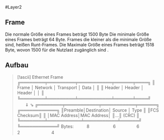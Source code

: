 #Layer2
## Frame 
Die normale Größe eines Frames beträgt 1500 Byte
Die minimale Größe eines Frames beträgt 64 Byte. Frames die kleiner als die minimale Größe sind, heißen Runt-Frames.
Die Maximale Größe eines Frames beträgt 1518 Byte, wovon 1500 für die Nutzlast zugänglich sind .

## Aufbau 
> [!ascii] Ethernet Frame
> ╔════════╤═════════╤═══════════╤══════╤════╗
> ║ Frame  │ Network │ Transport │ Data │    ║
> ║ Header │ Header  │ Header    │      │    ║
> ╚════════╧═════════╧═══════════╧══════╧════╝
>ㅤㅤㅤ⇓                                       ⇘
> ╔════════╤═══════════╤═══════════╤══════╗   ╔════════════╗
> ║Preamble│Destination│  Source   │ Type ║   ║FCS Checksum║
> ║        │MAC Address│MAC Address│      ║...║   (CRC)    ║
> ╚════════╧═══════════╧═══════════╧══════╝   ╚════════════╝
>Bytes:
>ㅤㅤㅤ8ㅤㅤㅤㅤㅤㅤ6ㅤㅤㅤㅤ ㅤ6ㅤㅤㅤㅤㅤ 2ㅤㅤㅤㅤㅤㅤㅤㅤ4

